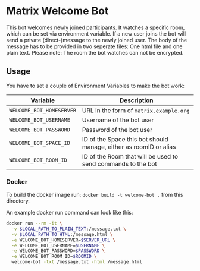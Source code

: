 # Matrix Welcome Bot

This bot welcomes newly joined participants. It watches a specific room, which can be set via environment variable.
If a new user joins the bot will send a private (direct-)message to the newly joined user. The body of the message has to be provided in two seperate files: One html file and one plain text. Please note: The room the bot watches can not be encrypted.

## Usage

You have to set a couple of Environment Variables to make the bot work:

| Variable                 | Description                                                       |
| ------------------------ | ----------------------------------------------------------------- |
| `WELCOME_BOT_HOMESERVER` | URL in the form of `matrix.example.org`                           |
| `WELCOME_BOT_USERNAME`   | Username of the bot user                                          |
| `WELCOME_BOT_PASSWORD`   | Password of the bot user                                          |
| `WELCOME_BOT_SPACE_ID`   | ID of the Space this bot should manage, either as roomID or alias |
| `WELCOME_BOT_ROOM_ID`    | ID of the Room that will be used to send commands to the bot      |

### Docker

To build the docker image run: `docker build -t welcome-bot .` from this directory.

An example docker run command can look like this:

```bash
docker run --rm -it \
  -v $LOCAL_PATH_TO_PLAIN_TEXT:/message.txt \
  -v $LOCAL_PATH_TO_HTML:/message.html \
  -e WELCOME_BOT_HOMESERVER=$SERVER_URL \
  -e WELCOME_BOT_USERNAME=$USERNAME \
  -e WELCOME_BOT_PASSWORD=$PASSWORD \
  -e WELCOME_BOT_ROOM_ID=$ROOMID \
  welcome-bot -txt /message.txt -html /message.html
```
